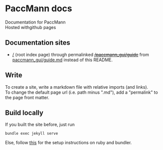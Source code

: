 # PaccMann docs

Documentation for PaccMann  
Hosted withgithub pages

## Documentation sites
- [/](https://paccmann.github.io/docs/) (root index page) through permalinked [~~/paccmann_gui/guide~~](https://paccmann.github.io/docs/paccmann_gui/guide) from [paccmann_gui/guide.md](paccmann_gui/guide.md) instead of this README.  

## Write

To create a site, write a markdown file with relative imports (and links).  
To change the default page url (i.e. path minus ".md"), add a "permalink" to the page front matter.

## Build locally

If you built the site before, just run

```
bundle exec jekyll serve
```

Else, follow [this](https://help.github.com/en/github/working-with-github-pages/testing-your-github-pages-site-locally-with-jekyll) for the setup instructions on ruby and bundler.


